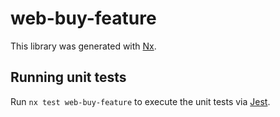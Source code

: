 # web-buy-feature

This library was generated with [Nx](https://nx.dev).

## Running unit tests

Run `nx test web-buy-feature` to execute the unit tests via [Jest](https://jestjs.io).
